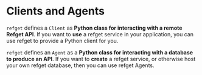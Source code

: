 # Clients and Agents

`refget` defines a `Client` as **Python class for interacting with a remote Refget API**. If you want to **use** a refget service in your application, you can use refget to provide a Python client for you.

`refget` defines an `Agent` as a **Python class for interacting with a database to produce an API**. If you want to **create** a refget service, or otherwise host your own refget database, then you can use refget Agents.